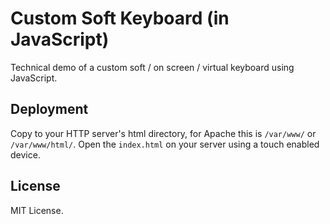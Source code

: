 # Custom Soft Keyboard (in JavaScript)
Technical demo of a custom soft / on screen / virtual keyboard using JavaScript.

Deployment
----------
Copy to your HTTP server's html directory, for Apache this is ```/var/www/``` or ```/var/www/html/```. Open the ```index.html``` on your server using a touch enabled device.

License
-------
MIT License.
